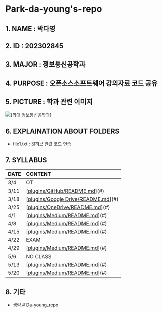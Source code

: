 # Park-da-young's-repo

## 1. NAME : 박다영
## 2. ID : 202302845
## 3. MAJOR : 정보통신공학과
## 4. PURPOSE : 오픈소스소프트웨어 강의자료 코드 공유
## 5. PICTURE : 학과 관련 이미지
![{외대 정보통신공학과}]({https://ice.hufs.ac.kr/ice/index.do})
## 6. EXPLAINATION ABOUT FOLDERS
- file1.txt : 깃허브 관련 코드 연습 
## 7. SYLLABUS
|DATE|CONTENT|
|:---|:---|
|3/4|OT|
|3/11|[[plugins/GitHub/README.md](https://replit.com/@luciaparkjj/OSS#w1.txt)](#)|
|3/18|[[plugins/Google Drive/README.md](https://replit.com/@luciaparkjj/OSS#w2.txt)](#)|
|3/25|[[plugins/OneDrive/README.md](https://replit.com/@luciaparkjj/OSS#w3.txt)](#)|
|4/1|[[plugins/Medium/README.md](https://replit.com/@luciaparkjj/OSS#w4.txt)](#)|
|4/8|[[plugins/Medium/README.md](https://replit.com/@luciaparkjj/OSS#w5.txt)](#)|
|4/15|[[plugins/Medium/README.md](https://replit.com/@luciaparkjj/OSS#w6.txt)](#)|
|4/22|EXAM|
|4/29|[[plugins/Medium/README.md](https://replit.com/@luciaparkjj/OSS#w7.txt)](#)|
|5/6|NO CLASS|
|5/13|[[plugins/Medium/README.md](https://replit.com/@luciaparkjj/OSS#w8.txt)](#)|
|5/20|[[plugins/Medium/README.md](https://replit.com/@luciaparkjj/OSS#w9.txt)](#)|
## 8. 기타
- 생략 # Da-young_repo
